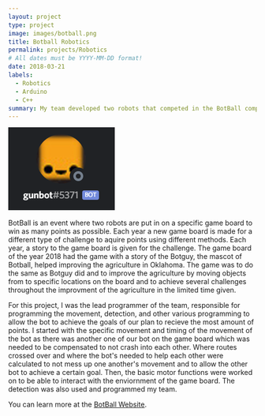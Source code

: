 ```yaml
---
layout: project
type: project
image: images/botball.png
title: Botball Robotics
permalink: projects/Robotics
# All dates must be YYYY-MM-DD format!
date: 2018-03-21
labels:
  - Robotics
  - Arduino
  - C++
summary: My team developed two robots that competed in the BotBall competition in 2018.
---
```


<div class="ui small rounded images">
  <img class="ui image" src="../images/botr.PNG">
</div>

BotBall is an event where two robots are put in on a specific game board to win as many points as possible. Each year a new game board is made for a different type of challenge to aquire points using different methods. Each year, a story to the game board is given for the challenge. The game board of the year 2018 had the game with a story of the Botguy, the mascot of Botball, helped improving the agriculture in Oklahoma. The game was to do the same as Botguy did and to improve the agriculture by moving objects from to specific locations on the board and to achieve several challenges throughout the improvment of the agriculture in the limited time given. 

For this project, I was the lead programmer of the team, responsible for programming the movement, detection, and other various programming to allow the bot to achieve the goals of our plan to recieve the most amount of points. I started with the specific movement and timing of the movement of the bot as there was another one of our bot on the game board which was needed to be compensated to not crash into each other. Where routes crossed over and where the bot's needed to help each other were calculated to not mess up one another's movement and to allow the other bot to achieve a certain goal. Then, the basic motor functions were worked on to be able to interact with the enviornment of the game board. The detection was also used and programmed my team.


You can learn more at the [BotBall Website](https://www.kipr.org/botball).



